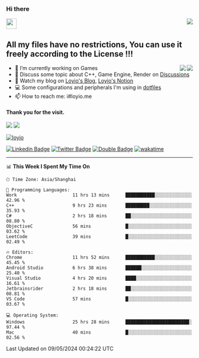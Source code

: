 <h3 align="left">Hi there</h3>
<img src='https://em-content.zobj.net/source/animated-noto-color-emoji/356/waving-hand_light-skin-tone_1f44b-1f3fb_1f3fb.gif' width='28' />
<a align="right" href="https://github.com/loyio/loyio/blob/master/STAR/README.md"><img align="right" src="https://img.shields.io/badge/LOYIO-STAR-green" /></a>

## All my files have no restrictions, You can use it freely according to the License !!!

<a href="https://github.com/loyio#gh-light-mode-only">
     <img align="right"  src="https://loy-readme.vercel.app/api/top-langs/?username=loyio&langs_count=6&hide=css,html,jupyter%20notebook" />
</a>

<a href="https://github.com/loyio#gh-dark-mode-only">
  <img align="right"  src="https://loy-readme.vercel.app/api/top-langs/?username=loyio&langs_count=6&theme=slateorange&hide=css,html,jupyter%20notebook" />
</a>



- 🔭 I’m currently working on Games
- 💬 Discuss some topic about C++, Game Engine, Render on [Discussions](https://github.com/loyio/loyio/discussions)
- 📔 Watch my blog on [Loyio's Blog](https://loyio.me), [Loyio's Notion](https://loyio.notion.site/loyio/Loyio-s-Dashboard-2f56bd29222a445ea9d9e8802a1ac83b)
- 💻 Some configurations and peripherals I'm using in [dotfiles](https://github.com/loyio/dotfiles)
- 📫 How to reach me: i#loyio.me


#### Thank you for the visit.
<img src="http://profile-counter.glitch.me/loyio/count.svg" />

<img src="https://loy-readme.vercel.app/api?username=loyio&show_icons=true&hide=stars&include_all_commits=true&hide_title=true&theme=slateorange" />

     

[![loyio](https://github-profile-trophy.vercel.app/?username=loyio&theme=onedark&column=4)](https://github.com/loyio)

[![Linkedin Badge](https://img.shields.io/badge/-@loyio-0077b5?style=flat-square&logo=Linkedin&logoColor=white&labelColor=0077b5&link=https://www.linkedin.com/in/loyio-hex-363172158/)](https://www.linkedin.com/in/loyio-hex-363172158/)
[![Twitter Badge](https://img.shields.io/badge/-@loyiome-000000?style=flat-square&labelColor=000000&logo=x&logoColor=white&link=https://twitter.com/loyiome)](https://twitter.com/loyiome)
[![Double Badge](https://img.shields.io/badge/@loyio-007722?style=flat&logo=Douban&logoColor=white)](https://www.douban.com/people/susmote)
[![wakatime](https://wakatime.com/badge/user/c0ddc104-5a20-41d1-ab9a-c4d9ea20a4d9.svg)](https://wakatime.com/@c0ddc104-5a20-41d1-ab9a-c4d9ea20a4d9)

-------
<!--START_SECTION:waka-->
📊 **This Week I Spent My Time On** 

```text
🕑︎ Time Zone: Asia/Shanghai

💬 Programming Languages: 
Work                     11 hrs 13 mins      ███████████░░░░░░░░░░░░░░   42.96 % 
C++                      9 hrs 23 mins       █████████░░░░░░░░░░░░░░░░   35.93 % 
C#                       2 hrs 18 mins       ██░░░░░░░░░░░░░░░░░░░░░░░   08.80 % 
ObjectiveC               56 mins             █░░░░░░░░░░░░░░░░░░░░░░░░   03.62 % 
LeetCode                 39 mins             █░░░░░░░░░░░░░░░░░░░░░░░░   02.49 % 

🔥 Editors: 
Chrome                   11 hrs 52 mins      ███████████░░░░░░░░░░░░░░   45.45 % 
Android Studio           6 hrs 38 mins       ██████░░░░░░░░░░░░░░░░░░░   25.40 % 
Visual Studio            4 hrs 20 mins       ████░░░░░░░░░░░░░░░░░░░░░   16.61 % 
Jetbrainsrider           2 hrs 18 mins       ██░░░░░░░░░░░░░░░░░░░░░░░   08.81 % 
VS Code                  57 mins             █░░░░░░░░░░░░░░░░░░░░░░░░   03.67 % 

💻 Operating System: 
Windows                  25 hrs 28 mins      ████████████████████████░   97.44 % 
Mac                      40 mins             █░░░░░░░░░░░░░░░░░░░░░░░░   02.56 % 
```


 Last Updated on 09/05/2024 00:24:22 UTC
<!--END_SECTION:waka-->
